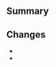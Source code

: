 <!--
  Thanks for submitting your changes. Have any questions? Check out contributing docs.
-->

<!-- What issue does this solve? Reference it or summarise. (i.e. Closes #00, References #00) -->
## Summary


<!-- What are the changes made in this pull request? -->
## Changes

- 
- 


